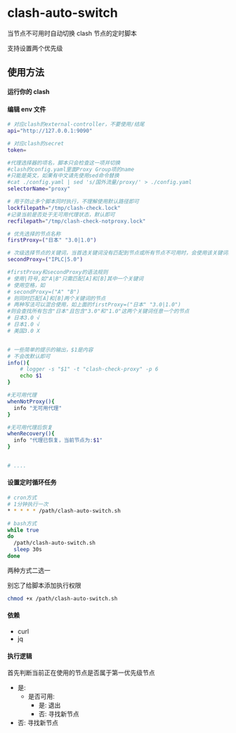# clash-auto-switch

当节点不可用时自动切换 clash 节点的定时脚本

支持设置两个优先级

## 使用方法

#### 运行你的 clash

#### 编辑 env 文件

```bash
# 对应clash的external-controller，不要使用/结尾
api="http://127.0.0.1:9090"

# 对应clash的secret
token=

#代理选择器的项名，脚本只会检查这一项并切换
#clash的config.yaml里面Proxy Group项的name
#只能是英文，如果有中文请先使用sed命令替换
#cat ./config.yaml | sed 's/国外流量/proxy/' > ./config.yaml
selectorName="proxy"

# 用于防止多个脚本同时执行，不理解使用默认路径即可
lockfilepath="/tmp/clash-check.lock"
#记录当前是否处于无可用代理状态，默认即可
recfilepath="/tmp/clash-check-notproxy.lock"

# 优先选择的节点名称
firstProxy=("日本" "3.0|1.0")

# 次级选择节点的关键词，当首选关键词没有匹配到节点或所有节点不可用时，会使用该关键词再次匹配选择
secondProxy=("IPLC|5.0")

#firstProxy和secondProxy的语法规则
# 使用|符号,如"A|B"只需匹配[A]和[B]其中一个关键词
# 使用空格，如
# secondProxy=("A" "B")
# 则同时匹配[A]和[B]两个关键词的节点
# 两种写法可以混合使用，如上面的firstProxy=("日本" "3.0|1.0")
#则会查找所有包含"日本"且包含"3.0"和"1.0"这两个关键词任意一个的节点
# 日本3.0 √
# 日本1.0 √
# 美国3.0 X


# 一些简单的提示的输出，$1是内容
# 不会改默认即可
info(){
	# logger -s "$1" -t "clash-check-proxy" -p 6
	echo $1
}

#无可用代理
whenNotProxy(){
  info "无可用代理"
}

#无可用代理后恢复
whenRecovery(){
  info "代理已恢复，当前节点为:$1"
}


# ....
```


#### 设置定时循环任务

```bash
# cron方式
# 1分钟执行一次
* * * * * /path/clash-auto-switch.sh
```

```bash
# bash方式
while true
do
  /path/clash-auto-switch.sh
  sleep 30s
done
```

两种方式二选一

别忘了给脚本添加执行权限

```bash
chmod +x /path/clash-auto-switch.sh
```

#### 依赖

- curl
- jq

#### 执行逻辑

首先判断当前正在使用的节点是否属于第一优先级节点

- 是:
  - 是否可用:
    - 是: 退出
    - 否: 寻找新节点
- 否: 寻找新节点
